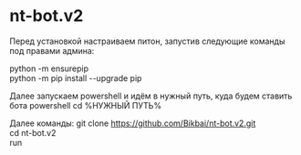 # nt-bot.v2

Перед установкой настраиваем питон, запустив следующие команды под правами админа:

python -m ensurepip \
python -m pip install --upgrade pip


Далее запускаем powershell и идём в нужный путь, куда будем ставить бота
powershell
cd %НУЖНЫЙ ПУТЬ%

Далее команды:
git clone https://github.com/Bikbai/nt-bot.v2.git \
cd nt-bot.v2 \
run
